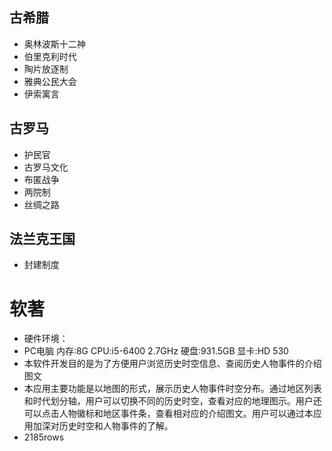 ## 古希腊
+ 奥林波斯十二神
+ 伯里克利时代
+ 陶片放逐制
+ 雅典公民大会
+ 伊索寓言
## 古罗马
+ 护民官
+ 古罗马文化
+ 布匿战争
+ 两院制
+ 丝绸之路
## 法兰克王国
+ 封建制度

# 软著
+ 硬件环境：
+ PC电脑 内存:8G CPU:i5-6400 2.7GHz 硬盘:931.5GB 显卡:HD 530
+ 本软件开发目的是为了方便用户浏览历史时空信息、查阅历史人物事件的介绍图文
+ 本应用主要功能是以地图的形式，展示历史人物事件时空分布。通过地区列表和时代划分轴，用户可以切换不同的历史时空，查看对应的地理图示。用户还可以点击人物徽标和地区事件条，查看相对应的介绍图文。用户可以通过本应用加深对历史时空和人物事件的了解。
+ 2185rows